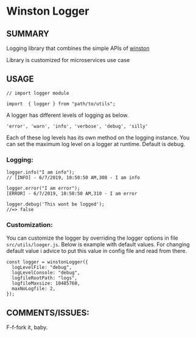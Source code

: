 # Winston Logger


## SUMMARY

Logging library that combines the simple APIs of [winston](https://www.npmjs.com/package/winston)

Library is customized for microservices use case

## USAGE
    
    // import logger module
   
    import  { logger } from "path/to/utils";

A logger has different levels of logging as below.

    'error', 'warn', 'info', 'verbose', 'debug', 'silly'


Each of these log levels has its own method on the logging instance. You can set the maximum log level on a logger at runtime. Default is debug.

### Logging:

    logger.info("I am info");
    // [INFO] - 6/7/2019, 10:50:50 AM,308 - I am info

    logger.error("I am error");
    [ERROR] - 6/7/2019, 10:50:50 AM,310 - I am error

    logger.debug('This wont be logged');
    //=> false

### Customization:

You can customize the logger by overriding the logger options in file `src/utils/looger.js`. Below is example with default values.
For changing default value i advice to put this value in config file and read from there.
    
    const logger = winstonLogger({
      logLevelFile: "debug",    
      logLevelConsole: "debug",
      logfileRootPath: "logs",
      logfileMaxsize: 10485760,
      maxNoLogfile: 2,
    });

## COMMENTS/ISSUES:

F-f-fork it, baby.
